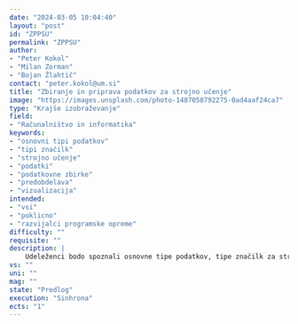 ```yaml
---
date: "2024-03-05 10:04:40"
layout: "post"
id: "ZPPSU"
permalink: "ZPPSU"
author:
- "Peter Kokol"
- "Milan Zorman"
- "Bojan Žlahtič"
contact: "peter.kokol@um.si"
title: "Zbiranje in priprava podatkov za strojno učenje"
image: "https://images.unsplash.com/photo-1487058792275-0ad4aaf24ca7"
type: "Krajše izobraževanje"
field:
- "Računalništvo in informatika"
keywords:
- "osnovni tipi podatkov"
- "tipi značilk"
- "strojno učenje"
- "podatki"
- "podatkovne zbirke"
- "predobdelava"
- "vizualizacija"
intended:
- "vsi"
- "poklicno"
- "razvijalci programske opreme"
difficulty: ""
requisite: ""
description: |
    Udeleženci bodo spoznali osnovne tipe podatkov, tipe značilk za strojno obdelavo, osnovne principe pridobivanja in organizacije podatkov ter podatkovnih zbirk, pomen predobdelave in vizualizacije podatkov.
vs: ""
uni: ""
mag: ""
state: "Predlog"
execution: "Sinhrona"
ects: "1"
---
```

